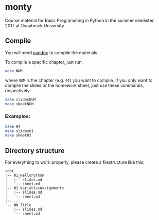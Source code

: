# monty
Course material for Basic Programming in Python in the summer semester 2017 at
Osnabrück University.

## Compile

You will need [pandoc](http://pandoc.org/) to compile the materials.

To compile a specific chapter, just run:

```sh
make NUM
```

where `NUM` is the chapter (e.g. `01`) you want to compile. If you only want to compile the
slides or the homework sheet, just use these commands, respectively:

```sh
make slidesNUM
make sheetNUM
```

### Examples:

```sh
make 04
make slides01
make sheet03
```

## Directory structure

For everything to work properly, please create a filestructure like this:

    root
    |-- 01_HelloPython
    |   |-- slides.md
    |   `-- sheet.md
    |-- 02_VariablesAssignments
    |   |-- slides.md
    |   `-- sheet.md
    |-- ...
    `-- NN_Title
        |-- slides.md
        `-- sheet.md

